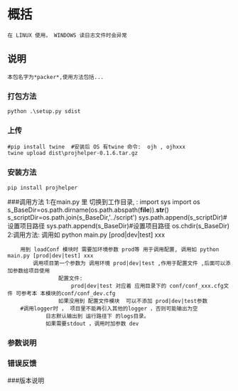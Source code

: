 # 概括
    在 LINUX 使用， WINDOWS 读日志文件时会异常
## 说明
    本包名字为*packer*,使用方法包括...

### 打包方法
    python .\setup.py sdist
### 上传
    #pip install twine  #安装后 OS 有twine 命令:  ojh , ojhxxx
    twine upload dist\projhelper-0.1.6.tar.gz
    
### 安装方法
    pip install projhelper

###调用方法
    1:在main.py 里 切换到工作目录, :
        import sys
        import os
        s_BaseDir=os.path.dirname(os.path.abspath(__file__)).__str__()
        s_scriptDir=os.path.join(s_BaseDir,'../script')
        sys.path.append(s_scriptDir)#设置项目路径
        sys.path.append(s_BaseDir)#设置项目路径
        os.chdir(s_BaseDir)
    2:调用方法:
        调用如 python main.py [prod|dev|test] xxx  
        
        用到 loadConf 模块时 需要加环境参数 prod等 用于调用配置, 调用如 python main.py [prod|dev|test] xxx  
            调用项目第一个参数为 调用环境 prod|dev|test ,作用于配置文件 ,后面可以添加参数给项目使用
                    配置文件:
                        prod|dev|test 对应着 应用目录下的 conf/conf_xxx.cfg文件 可参考本 本模块的conf/conf_dev.cfg 
                    如果没用到 配置文件模块  可以不添加 prod|dev|test参数
        #调用logger时 ， 项目里不能再引入其他的logger ，否则可能输出为空
                日志默认输出到 运行路径下 的logs目录。 
                如果需要stdout ，调用时加参数 dev
    
### 参数说明

### 错误反馈

###版本说明